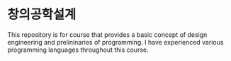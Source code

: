 # 창의공학설계

This repository is for course that provides a basic concept of design engineering and prelininaries of programming.
I have experienced various programming languages throughout this course.

